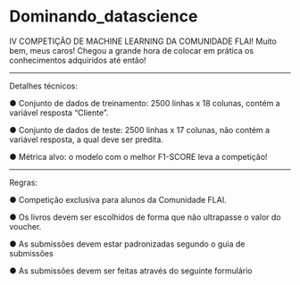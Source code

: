 # Dominando_datascience

IV COMPETIÇÃO DE MACHINE
LEARNING DA COMUNIDADE FLAI!
Muito bem, meus caros! Chegou a grande hora de colocar em prática os
conhecimentos adquiridos até então!

-----
Detalhes técnicos:

● Conjunto de dados de treinamento: 2500 linhas x 18 colunas, contém a variável
resposta “Cliente”.

● Conjunto de dados de teste: 2500 linhas x 17 colunas, não contém a variável
resposta, a qual deve ser predita.

● Métrica alvo: o modelo com o melhor F1-SCORE leva a competição!

-------

Regras:

● Competição exclusiva para alunos da Comunidade FLAI.

● Os livros devem ser escolhidos de forma que não ultrapasse o valor do voucher.

● As submissões devem estar padronizadas segundo o guia de submissões

● As submissões devem ser feitas através do seguinte formulário
